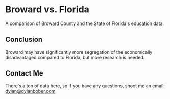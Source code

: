 # Broward vs. Florida
A comparison of Broward County and the State of Florida's education data.

## Conclusion
Broward may have significantly more segregation of the economically disadvantaged compared to Florida, but more research is needed.

## Contact Me
There's a ton of data here, so if you have any questions, shoot me an email: dylan@dylanbober.com
